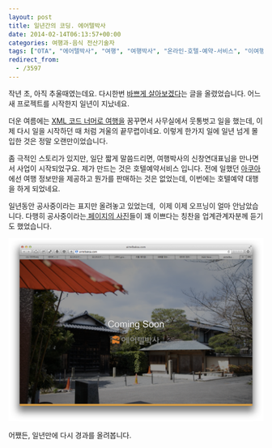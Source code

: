 ```yaml
---
layout: post
title: 일년간의 코딩. 에어텔박사
date: 2014-02-14T06:13:57+00:00
categories: 여행과-음식 전산기술자
tags: ["OTA", "에어텔박사", "여행", "여행박사", "온라인-호텔-예약-서비스", "이여행박사"]
redirect_from:
  - /3597
---
```


작년 초, 아직 추울때였는데요. 다시한번 <a href="http://jinto.pe.kr/2636">바쁘게 살아보겠다</a>는 글을 올렸었습니다. 어느새 프로젝트를 시작한지 일년이 지났네요.

더운 여름에는 <a href="http://jinto.pe.kr/3503">XML 코드 너머로 여행을</a> 꿈꾸면서 사무실에서 웃통벗고 일을 했는데, 이제 다시 일을 시작하던 때 처럼 겨울의 끝무렵이네요. 이렇게 한가지 일에 일년 넘게 몰입한 것은 정말 오랜만이었습니다.

좀 극적인 스토리가 있지만, 일단 짧게 말씀드리면, 여행박사의 신창연대표님을 만나면서 사업이 시작되었구요. 제가 만드는 것은 호텔예약서비스 입니다. 전에 일했던 <a href="http://jinto.pe.kr/3503">아쿠아</a>에선 여행 정보만을 제공하고 뭔가를 판매하는 것은 없었는데, 이번에는 호텔예약 대행을 하게 되었네요.

일년동안 공사중이라는 표지만 올려놓고 있었는데,  이제 이제 오프닝이 얼마 안남았습니다. 다행히 공사중이라는<a href="http://airtelbaksa.com" target="_blank"> 페이지의 사진</a>들이 꽤 이쁘다는 칭찬을 업계관계자분께 듣기도 했었습니다.

 

![ ](/assets/media/uploads_2014_02_스크린샷-2014-02-14-오후-3.04.53.png)

어쨌든, 일년만에 다시 경과를 올려봅니다.
